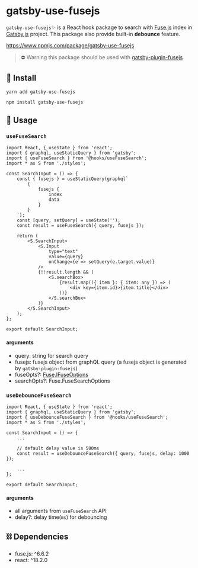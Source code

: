 # gatsby-use-fusejs

`gatsby-use-fusejs`✨ is a React hook package to search with [Fuse.js](https://fusejs.io/) index in [Gatsby.js](https://www.gatsbyjs.com/) project. This package also provide built-in **debounce** feature.

https://www.npmjs.com/package/gatsby-use-fusejs

> ⛔️ Warning
> this package should be used with [gatsby-plugin-fusejs](https://www.gatsbyjs.com/plugins/gatsby-plugin-fusejs/)

## 🚀 Install

```shell
yarn add gatsby-use-fusejs
```

```shell
npm install gatsby-use-fusejs
```

## 📕 Usage

### `useFuseSearch`

```JSX
import React, { useState } from 'react';
import { graphql, useStaticQuery } from 'gatsby';
import { useFuseSearch } from '@hooks/useFuseSearch';
import * as S from './styles';

const SearchInput = () => {
	const { fusejs } = useStaticQuery(graphql`
		{
			fusejs {
				index
				data
			}
		}
	`);
	const [query, setQuery] = useState('');
	const result = useFuseSearch({ query, fusejs });

	return (
		<S.SearchInput>
			<S.Input
				type="text"
				value={query}
				onChange={e => setQuery(e.target.value)}
			/>
			{!!result.length && (
				<S.searchBox>
					{result.map(({ item }: { item: any }) => (
						<div key={item.id}>{item.title}</div>
					))}
				</S.searchBox>
			)}
		</S.SearchInput>
	);
};

export default SearchInput;
```

#### arguments

-   query: string for search query
-   fusejs: fusejs object from graphQL query (a fusejs object is generated by `gatsby-plugin-fusejs`)
-   fuseOpts?: [Fuse.IFuseOptions](https://fusejs.io/api/options.html)
-   searchOpts?: Fuse.FuseSearchOptions

### `useDebounceFuseSearch`

```JSX
import React, { useState } from 'react';
import { graphql, useStaticQuery } from 'gatsby';
import { useDebounceFuseSearch } from '@hooks/useFuseSearch';
import * as S from './styles';

const SearchInput = () => {
	...

	// default delay value is 500ms
	const result = useDebounceFuseSearch({ query, fusejs, delay: 1000 });

	...
};

export default SearchInput;
```

#### arguments

-   all arguments from `useFuseSearch` API
-   delay?: delay time(`ms`) for debouncing

## ⛓️ Dependencies

-   fuse.js: ^6.6.2
-   react: ^18.2.0

